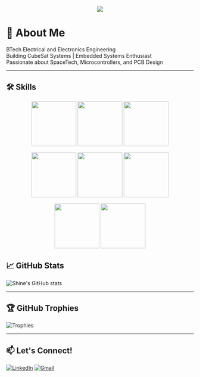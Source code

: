 <p align="center">
  <img src="https://readme-typing-svg.herokuapp.com/?lines=Hi+there,+I'm+Shine+Mohan+S;Building+CubeSat+Systems;Embedded+Systems+Enthusiast;SpaceTech+Lover&center=true&size=20">
</p>

# 🚀 About Me

BTech Electrical and Electronics Engineering  
Building CubeSat Systems | Embedded Systems Enthusiast  
Passionate about SpaceTech, Microcontrollers, and PCB Design

---

## 🛠️ Skills
<p align="center">
  <img src="https://img.shields.io/badge/-C-00599C?style=flat&logo=c&logoColor=white" width="120" />
  <img src="https://img.shields.io/badge/-Python-3776AB?style=flat&logo=python&logoColor=white" width="120" />
  <img src="https://img.shields.io/badge/-Arduino-00979D?style=flat&logo=arduino&logoColor=white" width="120" />
</p>

<p align="center">
  <img src="https://img.shields.io/badge/-KiCad-000000?style=flat&logo=kicad&logoColor=white" width="120" />
  <img src="https://img.shields.io/badge/-EasyEDA-FFE700?style=flat&logo=easyeda&logoColor=black" width="120" />
  <img src="https://img.shields.io/badge/-Embedded%20Systems-0065A1?style=flat&logo=arduino&logoColor=white" width="120" />
</p>

<p align="center">

  <img src="https://img.shields.io/badge/-MATLAB-0076A8?style=flat&logo=matlab&logoColor=white" width="120" />
  <img src="https://img.shields.io/badge/-LTspice-6D9F6B?style=flat&logo=texas-instruments&logoColor=white" width="120" />
</p>

## 📈 GitHub Stats
![Shine's GitHub stats](https://github-readme-stats.vercel.app/api?username=shinemohans061&show_icons=true&theme=radical)

---

## 🏆 GitHub Trophies
![Trophies](https://github-profile-trophy.vercel.app/?username=shinemohans061&theme=darkhub)

---

## 📫 Let's Connect!
[![LinkedIn](https://img.shields.io/badge/LinkedIn-blue?style=for-the-badge&logo=linkedin)](https://www.linkedin.com/in/shine-mohan-s-81bb1025b/)
[![Gmail](https://img.shields.io/badge/Gmail-red?style=for-the-badge&logo=gmail)](mailto:shinemohans061@gmail.com)

